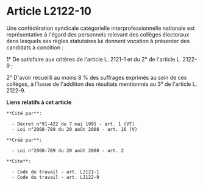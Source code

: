 # Article L2122-10

Une confédération syndicale catégorielle interprofessionnelle nationale est représentative à l'égard des personnels relevant
des collèges électoraux dans lesquels ses règles statutaires lui donnent vocation à présenter des candidats à condition : 

1° De satisfaire aux critères de l'article L. 2121-1 et du 2° de l'article L. 2122-9 ; 

2° D'avoir recueilli au moins 8 % des suffrages exprimés au sein de ces collèges, à l'issue de l'addition des résultats
mentionnés au 3° de l'article L. 2122-9.

**Liens relatifs à cet article**

	**Cité par**:

	  - Décret n°91-422 du 7 mai 1991 - art. 1 (VT)
	  - Loi n°2008-789 du 20 août 2008 - art. 16 (V)

	**Créé par**:

	  - Loi n°2008-789 du 20 août 2008 - art. 2

	**Cite**:

	  - Code du travail - art. L2121-1
	  - Code du travail - art. L2122-9
